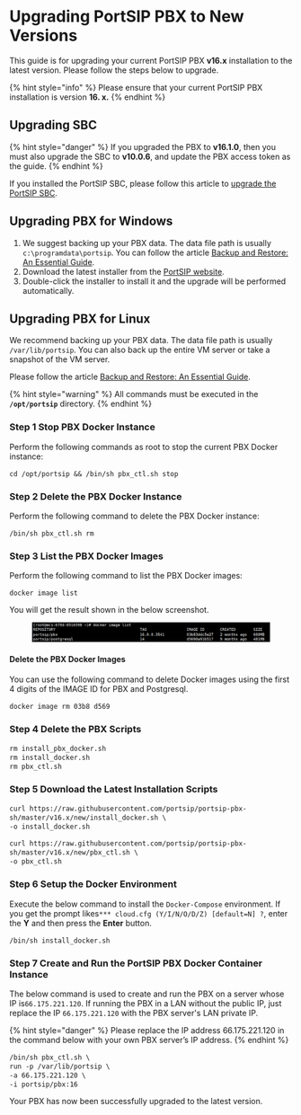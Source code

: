 # Upgrading PortSIP PBX to New Versions

This guide is for upgrading your current PortSIP PBX **v16.x** installation to the latest version. Please follow the steps below to upgrade.

{% hint style="info" %}
Please ensure that your current PortSIP PBX installation is version **16. x.**
{% endhint %}

## Upgrading SBC

{% hint style="danger" %}
If you upgraded the PBX to **v16.1.0**, then you must also upgrade the SBC to **v10.0.6**, and update the PBX access token as the guide.
{% endhint %}

If you installed the PortSIP SBC, please follow this article to [upgrade the PortSIP SBC](../portsip-sbc-administration-guide/upgrading-portsip-sbc-to-new-versions.md).

## Upgrading PBX for Windows

1. We suggest backing up your PBX data. The data file path is usually `c:\programdata\portsip`. You can follow the article [Backup and Restore: An Essential Guide](../backup-and-restore/).
2. Download the latest installer from the [PortSIP website](https://www.portsip.com/download-portsip-pbx/).&#x20;
3. Double-click the installer to install it and the upgrade will be performed automatically.

## **Upgrading PBX for Linux**

We recommend backing up your PBX data. The data file path is usually `/var/lib/portsip`. You can also back up the entire VM server or take a snapshot of the VM server.

Please follow the article [Backup and Restore: An Essential Guide](../backup-and-restore/).

{% hint style="warning" %}
All commands must be executed in the **`/opt/portsip`** directory.
{% endhint %}

### Step 1 Stop PBX Docker Instance

Perform the following commands as root to stop the current PBX Docker instance:

```
cd /opt/portsip && /bin/sh pbx_ctl.sh stop
```

### Step 2 Delete the PBX Docker Instance

Perform the following command to delete the PBX Docker instance:

```
/bin/sh pbx_ctl.sh rm
```

### Step 3 List the PBX Docker Images

Perform the following command to list the PBX Docker images:

```
docker image list
```

You will get the result shown in the below screenshot.

<figure><img src="../.gitbook/assets/docker_image.png" alt=""><figcaption></figcaption></figure>

#### Delete the PBX Docker Images

You can use the following command to delete Docker images using the first 4 digits of the IMAGE ID for PBX and Postgresql.

```
docker image rm 03b8 d569 
```

### Step 4 Delete the PBX Scripts

```
rm install_pbx_docker.sh
rm install_docker.sh
rm pbx_ctl.sh
```

### Step 5 **Download the  Latest Installation Scripts**

```
curl https://raw.githubusercontent.com/portsip/portsip-pbx-sh/master/v16.x/new/install_docker.sh \
-o install_docker.sh
```

```
curl https://raw.githubusercontent.com/portsip/portsip-pbx-sh/master/v16.x/new/pbx_ctl.sh \
-o pbx_ctl.sh
```

### Step 6 **Setup the Docker Environment**

Execute the below command to install the `Docker-Compose` environment. If you get the prompt likes`*** cloud.cfg (Y/I/N/O/D/Z) [default=N] ?`, enter the **Y** and then press the **Enter** button.

```
/bin/sh install_docker.sh
```

### Step 7 Create and Run the PortSIP PBX Docker Container Instance

The below command is used to create and run the PBX on a server whose IP is`66.175.221.120`. If running the PBX in a LAN without the public IP, just replace the IP `66.175.221.120` with the PBX server's LAN private IP.

{% hint style="danger" %}
Please replace the IP address 66.175.221.120 in the command below with your own PBX server’s IP address.
{% endhint %}

```
/bin/sh pbx_ctl.sh \
run -p /var/lib/portsip \
-a 66.175.221.120 \
-i portsip/pbx:16
```

Your PBX has now been successfully upgraded to the latest version.

##
